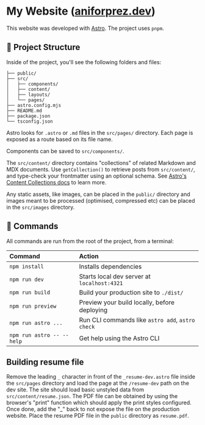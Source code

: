 # My Website ([aniforprez.dev]())

This website was developed with [Astro](https://astro.build). The project uses `pnpm`.

## 🚀 Project Structure

Inside of the project, you'll see the following folders and files:

```text
├── public/
├── src/
│   ├── components/
│   ├── content/
│   ├── layouts/
│   └── pages/
├── astro.config.mjs
├── README.md
├── package.json
└── tsconfig.json
```

Astro looks for `.astro` or `.md` files in the `src/pages/` directory. Each page is exposed as a route based on its file name.

Components can be saved to `src/components/`.

The `src/content/` directory contains "collections" of related Markdown and MDX documents. Use `getCollection()` to retrieve posts from `src/content/`, and type-check your frontmatter using an optional schema. See [Astro's Content Collections docs](https://docs.astro.build/en/guides/content-collections/) to learn more.

Any static assets, like images, can be placed in the `public/` directory and images meant to be processed (optimised, compressed etc) can be placed in the `src/images` directory.

## 🧞 Commands

All commands are run from the root of the project, from a terminal:

| Command                   | Action                                           |
| :------------------------ | :----------------------------------------------- |
| `npm install`             | Installs dependencies                            |
| `npm run dev`             | Starts local dev server at `localhost:4321`      |
| `npm run build`           | Build your production site to `./dist/`          |
| `npm run preview`         | Preview your build locally, before deploying     |
| `npm run astro ...`       | Run CLI commands like `astro add`, `astro check` |
| `npm run astro -- --help` | Get help using the Astro CLI                     |

## Building resume file

Remove the leading `_` character in front of the `_resume-dev.astro` file inside the `src/pages` directory and load the page at the `/resume-dev` path on the dev site. The site should load basic unstyled data from `src/content/resume.json`. The PDF file can be obtained by using the browser's "print" function which should apply the print styles configured. Once done, add the "_" back to not expose the file on the production website. Place the resume PDF file in the `public` directory as `resume.pdf`.
